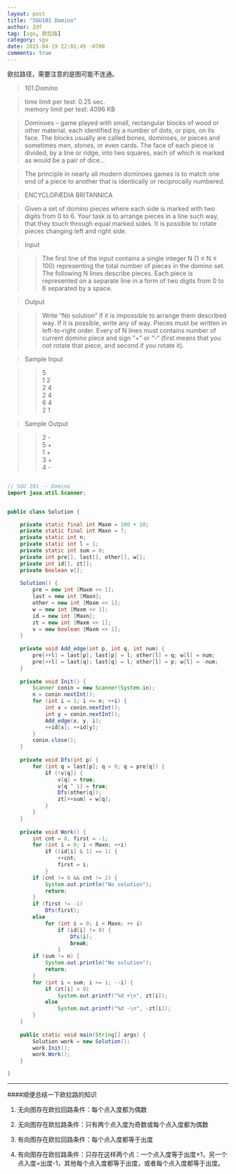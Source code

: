 ```yaml
---
layout: post
title: "SGU101 Domino"
author: Zdf
tag: [sgu, 欧拉路]
category: sgu
date: 2015-04-19 22:01:49 -0700
comments: true
---
```


欧拉路径，需要注意的是图可能不连通。

>101.Domino

>time limit per test: 0.25 sec.<br/>
>memory limit per test: 4096 KB

>Dominoes – game played with small, rectangular blocks of wood or other material, each identified by a number of dots, or pips, on its face. The blocks usually are called bones, dominoes, or pieces and sometimes men, stones, or even cards.
The face of each piece is divided, by a line or ridge, into two squares, each of which is marked as would be a pair of dice...

>The principle in nearly all modern dominoes games is to match one end of a piece to another that is identically or reciprocally numbered.

>ENCYCLOPÆDIA BRITANNICA

>Given a set of domino pieces where each side is marked with two digits from 0 to 6. Your task is to arrange pieces in a line such way, that they touch through equal marked sides. It is possible to rotate pieces changing left and right side.

>Input

>>The first line of the input contains a single integer N (1 ≤ N ≤ 100) representing the total number of pieces in the domino set. The following N lines describe pieces. Each piece is represented on a separate line in a form of two digits from 0 to 6 separated by a space.

>Output

>>Write “No solution” if it is impossible to arrange them described way. If it is possible, write any of way. Pieces must be written in left-to-right order. Every of N lines must contains number of current domino piece and sign “+” or “-“ (first means that you not rotate that piece, and second if you rotate it).

>Sample Input

>>5<br/>
1 2<br/>
2 4<br/>
2 4<br/>
6 4<br/>
2 1<br/>

>Sample Output

>>2 -<br/>
5 +<br/>
1 +<br/>
3 +<br/>
4 -<br/>



```java

// SGU 101 -- Domino
import java.util.Scanner;


public class Solution {

	private static final int Maxm = 100 + 10;
	private static final int Maxn = 7;
	private static int n;
	private static int l = 1;
	private static int sum = 0;
	private int pre[], last[], other[], w[];
	private int id[], zt[];
	private boolean v[];
	
	Solution() {
		pre = new int [Maxm << 1];
		last = new int [Maxn];
		other = new int [Maxm << 1];
		w = new int [Maxm << 1];
		id = new int [Maxn];
		zt = new int [Maxm << 1];
		v = new boolean [Maxm << 1];
	}
	
	private void Add_edge(int p, int q, int num) {
		pre[++l] = last[p]; last[p] = l; other[l] = q; w[l] = num;
		pre[++l] = last[q]; last[q] = l; other[l] = p; w[l] = -num;
	}
	
	private void Init() {
		Scanner conin = new Scanner(System.in);
		n = conin.nextInt();
		for (int i = 1; i <= n; ++i) {
			int x = conin.nextInt();
			int y = conin.nextInt();
			Add_edge(x, y, i);
			++id[x]; ++id[y];
		}
		conin.close();
	}
	
	private void Dfs(int p) {
		for (int q = last[p]; q > 0; q = pre[q]) {
			if (!v[q]) {
				v[q] = true;
				v[q ^ 1] = true;
				Dfs(other[q]);
				zt[++sum] = w[q];
			}
		}
	}
	
	private void Work() {
		int cnt = 0, first = -1;
		for (int i = 0; i < Maxn; ++i)
			if ((id[i] & 1) == 1) {
				++cnt;
				first = i;
			}
		if (cnt != 0 && cnt != 2) {
			System.out.println("No solution");
			return;
		}
		if (first != -1)
			Dfs(first);
		else
			for (int i = 0; i < Maxn; ++ i)
				if (id[i] != 0) {
					Dfs(i);
					break;
				}
		if (sum != n) {
			System.out.println("No solution");
			return;
		}
		for (int i = sum; i >= 1; --i) {
			if (zt[i] > 0)
				System.out.printf("%d +\n", zt[i]);
			else
				System.out.printf("%d -\n", -zt[i]);
		}
	}
	
	public static void main(String[] args) {
		Solution work = new Solution();
		work.Init();
		work.Work();
	}

}


```
-----
####顺便总结一下欧拉路的知识

1. 无向图存在欧拉回路条件：每个点入度都为偶数

2. 无向图存在欧拉路条件：只有两个点入度为奇数或每个点入度都为偶数

3. 有向图存在欧拉回路条件：每个点入度都等于出度

4. 有向图存在欧拉路条件：只存在这样两个点：一个点入度等于出度+1，另一个点入度=出度-1，其他每个点入度都等于出度，或者每个点入度都等于出度。